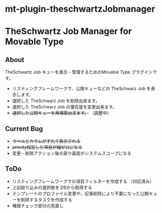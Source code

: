 mt-plugin-theschwartzJobmanager
============================

# TheSchwartz Job Manager for Movable Type

## About

TheSchwartz Job キューを表示・管理するためのMovable Type プラグインです。

 * リスティングフレームワークで、公開キューなどの TheSchwarz Job を表示します。
 * 選択した TheSchwarz Job を削除出来ます。
 * 選択した TheSchwarz Job の優先度を変更出来ます。
 * ~~選択した公開キューを再構築出来ます。~~ （調整中）

## Current Bug

 * ~~ラベルとカラムがずれて表示される~~
 * ~~priority指定した項目が幅ゼロになる~~
 * 変更・削除アクション後の戻り画面がシステムスコープになる

## ToDo

 * リスティングフレームワークでの項目フィルターを作成する （対応済み）
 * 上記絞り込みの選択肢を DBから取得する
 * テンプレートのプロファイル変更や、記事削除により不要になった公開キューを削除するタスクを作成する
 * 権限チェック部分の見直し
